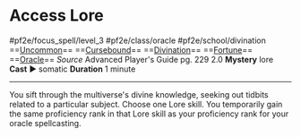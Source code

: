 # Access Lore
#pf2e/focus_spell/level_3 #pf2e/class/oracle #pf2e/school/divination 
==[Uncommon](../../../rules/traits/uncommon.md)== ==[Cursebound](../../../Traits/Cursebound.md)== ==[Divination](../../../rules/traits/divination.md)== ==[Fortune](../../../rules/traits/fortune.md)== ==[Oracle](../../../Traits/Oracle.md)==
*Source* Advanced Player's Guide pg. 229 2.0
**Mystery** lore
**Cast** ► somatic
**Duration** 1 minute

---
You sift through the multiverse's divine knowledge, seeking out tidbits related to a particular subject. Choose one Lore skill. You temporarily gain the same proficiency rank in that Lore skill as your proficiency rank for your oracle spellcasting.